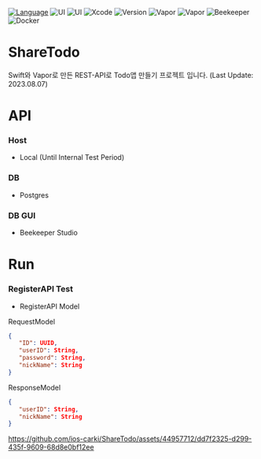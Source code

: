 [![Language](https://img.shields.io/badge/language-Swift%205.7.2-skyblue.svg)](https://swift.org)
![UI](https://img.shields.io/badge/UI-SwiftUI-blue.svg)
![UI](https://img.shields.io/badge/UI-UIKit-red.svg)
![Xcode](https://img.shields.io/badge/Xcode-14.2+-green)
![Version](https://img.shields.io/badge/iOS-15.0-yellow)
![Vapor](https://img.shields.io/badge/Vapor_framework-4.77.1-purple)
![Vapor](https://img.shields.io/badge/Vapor_toolbox-18.7.1-purple)
![Beekeeper](https://img.shields.io/badge/Beekeeper-3.9.18-brown)
![Docker](https://img.shields.io/badge/Docker-4.21.1-cyan)


# ShareTodo
Swift와 Vapor로 만든 REST-API로 Todo앱 만들기 프로젝트 입니다. (Last Update: 2023.08.07)

# API
### Host 
- Local (Until Internal Test Period)
### DB 
- Postgres
### DB GUI
- Beekeeper Studio

# Run
### RegisterAPI Test
- RegisterAPI Model
  
RequestModel
```JSON
{
   "ID": UUID,
   "userID": String,
   "password": String,
   "nickName": String
}
```

ResponseModel
```JSON
{
   "userID": String,
   "nickName": String
}
```
https://github.com/ios-carki/ShareTodo/assets/44957712/dd7f2325-d299-435f-9609-68d8e0bf12ee
